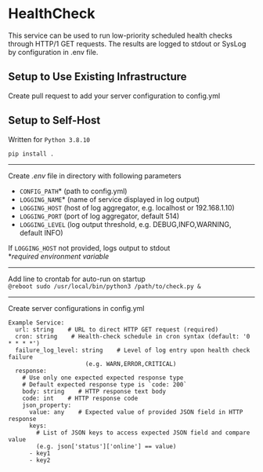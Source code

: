 # HealthCheck

This service can be used to run low-priority scheduled health checks through HTTP/1 GET requests. The results are logged to stdout or SysLog by configuration in .env file.

## Setup to Use Existing Infrastructure

Create pull request to add your server configuration to config.yml

## Setup to Self-Host

Written for `Python 3.8.10` 

`pip install .`

---
Create *.env* file in directory with following parameters

* `CONFIG_PATH`* (path to config.yml)
* `LOGGING_NAME`* (name of service displayed in log output)
* `LOGGING_HOST` (host of log aggregator, e.g. localhost or 192.168.1.10)
* `LOGGING_PORT` (port of log aggregator, default 514)
* `LOGGING_LEVEL` (log output threshold, e.g. DEBUG,INFO,WARNING, default INFO)

If `LOGGING_HOST` not provided, logs output to stdout \
**required environment variable*

---
Add line to crontab for auto-run on startup \
```@reboot sudo /usr/local/bin/python3 /path/to/check.py &```

---
Create server configurations in config.yml

```
Example Service:
  url: string    # URL to direct HTTP GET request (required)
  cron: string    # Health-check schedule in cron syntax (default: '0 * * * *')
  failure_log_level: string    # Level of log entry upon health check failure 
                      (e.g. WARN,ERROR,CRITICAL)
  response: 
    # Use only one expected expected response type
    # Default expected response type is `code: 200`
    body: string    # HTTP response text body
    code: int    # HTTP response code
    json_property:
      value: any    # Expected value of provided JSON field in HTTP response
      keys:    
        # List of JSON keys to access expected JSON field and compare value
        (e.g. json['status']['online'] == value)
      - key1
      - key2
```